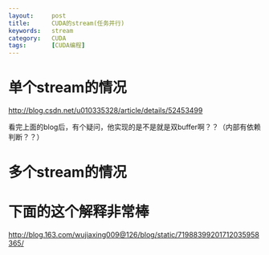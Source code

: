 ```yaml
---
layout:     post
title:      CUDA的stream(任务并行)
keywords:   stream
category:   CUDA
tags:		[CUDA编程]
---
```






# 单个stream的情况

http://blog.csdn.net/u010335328/article/details/52453499

看完上面的blog后，有个疑问，他实现的是不是就是双buffer啊？？（内部有依赖判断？？）



# 多个stream的情况



# 下面的这个解释非常棒

http://blog.163.com/wujiaxing009@126/blog/static/71988399201712035958365/




